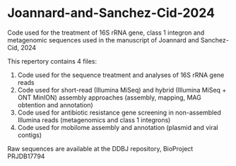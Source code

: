 # Joannard-and-Sanchez-Cid-2024
Code used for the treatment of 16S rRNA gene, class 1 integron and metagenomic sequences used in the manuscript of Joannard and Sanchez-Cid, 2024

This repertory contains 4 files:
1. Code used for the sequence treatment and analyses of 16S rRNA gene reads
2. Code used for short-read (Illumina MiSeq) and hybrid (Illumina MiSeq + ONT MinION) assembly approaches (assembly, mapping, MAG obtention and annotation)
3. Code used for antibiotic resistance gene screening in non-assembled Illumina reads (metagenomics and class 1 integrons)
4. Code used for mobilome assembly and annotation (plasmid and viral contigs)

Raw sequences are available at the DDBJ repository, BioProject PRJDB17794
